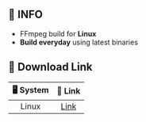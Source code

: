 ## 📃 INFO
- FFmpeg build for **Linux**  
- **Build everyday** using latest binaries

## 🔽 Download Link

|  🖥️ System   | 🚀 Link  |
|  :----:  | :----:  |
| Linux | [Link](https://github.com/youcmd/ffmpegbuildlinux/releases/latest/download/ffmpeg-linux.zip) |
